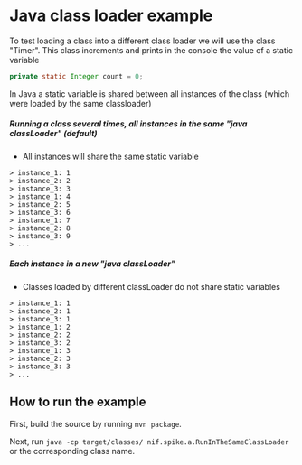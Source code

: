 # Java class loader example

To test loading a class into a different class loader we will use the class "Timer". This class increments and prints in the console the value of a static variable
```java
private static Integer count = 0;
```

In Java a static variable is shared between all instances of the class (which were loaded by the same classloader)

##### Running a class several times,  all instances in the same "java classLoader" (default)
- All instances will share the same static variable
```shell
> instance_1: 1
> instance_2: 2
> instance_3: 3
> instance_1: 4
> instance_2: 5
> instance_3: 6
> instance_1: 7
> instance_2: 8
> instance_3: 9
> ...
```

##### Each instance in a new "java classLoader"
- Classes loaded by different classLoader do not share static variables
```shell
> instance_1: 1
> instance_2: 1
> instance_3: 1
> instance_1: 2
> instance_2: 2
> instance_3: 2
> instance_1: 3
> instance_2: 3
> instance_3: 3
> ...
```

## How to run the example

First, build the source by running `mvn package`.

Next, run `java -cp target/classes/ nif.spike.a.RunInTheSameClassLoader` or the
corresponding class name.

